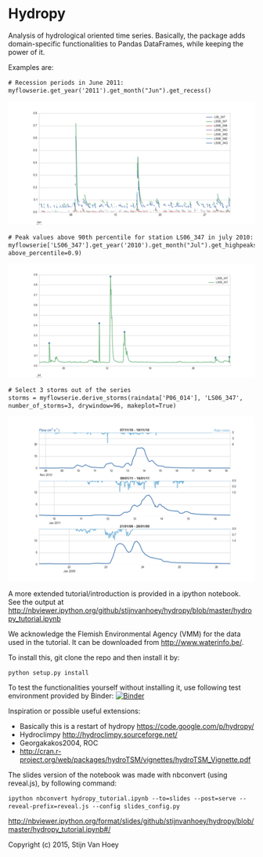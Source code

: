 Hydropy
=======

Analysis of hydrological oriented time series. Basically, the package adds domain-specific functionalities to Pandas DataFrames, while keeping the power of it.

Examples are:

    # Recession periods in June 2011:
    myflowserie.get_year('2011').get_month("Jun").get_recess()

![Recession periods](./data/recession.png)

    # Peak values above 90th percentile for station LS06_347 in july 2010:
    myflowserie['LS06_347'].get_year('2010').get_month("Jul").get_highpeaks(150, above_percentile=0.9)

![Selected peaks](./data/peaks.png)

    # Select 3 storms out of the series
    storms = myflowserie.derive_storms(raindata['P06_014'], 'LS06_347', number_of_storms=3, drywindow=96, makeplot=True)

![Selected storms](./data/storms.png)

A more extended tutorial/introduction is provided in a ipython notebook. See the output at http://nbviewer.ipython.org/github/stijnvanhoey/hydropy/blob/master/hydropy_tutorial.ipynb

We acknowledge the Flemish Environmental Agency (VMM) for the data used in the tutorial. It can be downloaded from http://www.waterinfo.be/.

To install this, git clone the repo and then install it by:

    python setup.py install

To test the functionalities yourself without installing it, use following test environment provided by Binder: 
[![Binder](http://mybinder.org/badge.svg)](http://mybinder.org/repo/stijnvanhoey/hydropy)

Inspiration or possible useful extensions:
* Basically this is a restart of hydropy https://code.google.com/p/hydropy/
* Hydroclimpy http://hydroclimpy.sourceforge.net/
* Georgakakos2004, ROC
* http://cran.r-project.org/web/packages/hydroTSM/vignettes/hydroTSM_Vignette.pdf

The slides version of the notebook was made with nbconvert (using reveal.js), by following command:

    ipython nbconvert hydropy_tutorial.ipynb --to=slides --post=serve --reveal-prefix=reveal.js --config slides_config.py
    
http://nbviewer.ipython.org/format/slides/github/stijnvanhoey/hydropy/blob/master/hydropy_tutorial.ipynb#/


Copyright (c) 2015, Stijn Van Hoey

